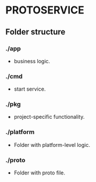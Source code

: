 # PROTOSERVICE
## Folder structure

### ./app
- business logic.

### ./cmd
- start service.

### ./pkg
- project-specific functionality.

### ./platform
- Folder with platform-level logic.

### ./proto
- Folder with proto file.